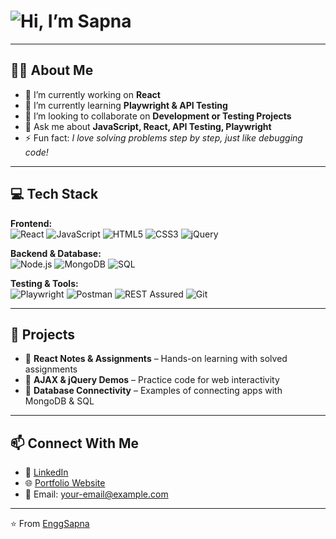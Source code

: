 # ![Hi, I’m Sapna](https://img.shields.io/badge/Hi%2C%20I%E2%80%99m%20Sapna-%236c63ff?style=for-the-badge&logo=github)

---

## 👩‍💻 About Me
- 🔭 I’m currently working on **React**
- 🌱 I’m currently learning **Playwright & API Testing**
- 👯 I’m looking to collaborate on **Development or Testing Projects**
- 💬 Ask me about **JavaScript, React, API Testing, Playwright**
- ⚡ Fun fact: *I love solving problems step by step, just like debugging code!*

---

## 💻 Tech Stack

**Frontend:**  
![React](https://img.shields.io/badge/React-20232A?style=for-the-badge&logo=react&logoColor=61DAFB) 
![JavaScript](https://img.shields.io/badge/JavaScript-F7DF1E?style=for-the-badge&logo=javascript&logoColor=black)
![HTML5](https://img.shields.io/badge/HTML5-E34F26?style=for-the-badge&logo=html5&logoColor=white)
![CSS3](https://img.shields.io/badge/CSS3-1572B6?style=for-the-badge&logo=css3&logoColor=white)
![jQuery](https://img.shields.io/badge/jQuery-0769AD?style=for-the-badge&logo=jquery&logoColor=white)

**Backend & Database:**  
![Node.js](https://img.shields.io/badge/Node.js-339933?style=for-the-badge&logo=nodedotjs&logoColor=white) 
![MongoDB](https://img.shields.io/badge/MongoDB-47A248?style=for-the-badge&logo=mongodb&logoColor=white) 
![SQL](https://img.shields.io/badge/SQL-4479A1?style=for-the-badge&logo=mysql&logoColor=white)

**Testing & Tools:**  
![Playwright](https://img.shields.io/badge/Playwright-000000?style=for-the-badge&logo=playwright&logoColor=white) 
![Postman](https://img.shields.io/badge/Postman-FF6C37?style=for-the-badge&logo=postman&logoColor=white) 
![REST Assured](https://img.shields.io/badge/REST_Assured-FF6C37?style=for-the-badge&logo=rest-assured&logoColor=white) 
![Git](https://img.shields.io/badge/Git-F05032?style=for-the-badge&logo=git&logoColor=white) 

---

## 📂 Projects
- 🔹 **React Notes & Assignments** – Hands-on learning with solved assignments  
- 🔹 **AJAX & jQuery Demos** – Practice code for web interactivity  
- 🔹 **Database Connectivity** – Examples of connecting apps with MongoDB & SQL  

---

## 📫 Connect With Me
- 💼 [LinkedIn](https://www.linkedin.com)  
- 🌐 [Portfolio Website](#)  
- 📧 Email: your-email@example.com  

---

⭐️ From [EnggSapna](https://github.com/EnggSapna)
